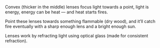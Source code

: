 Convex (thicker in the middle) lenses focus light towards a point, light is energy, energy can be heat — and heat starts fires.

Point these lenses towards something flammable (dry wood), and it’ll catch fire eventually with a sharp enough lens and a bright enough sun.

Lenses work by refracting light using optical glass (made for consistent refraction).
